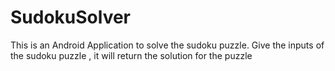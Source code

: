 # SudokuSolver

This is an Android Application to solve the sudoku puzzle. 
Give the inputs of the sudoku puzzle , it will return the solution for the puzzle
